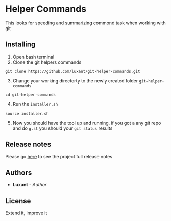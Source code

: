 # Helper Commands

This looks for speeding and summarizing commond task when working with git

## Installing

1. Open bash terminal
1. Clone the git helpers commands 

```
git clone https://github.com/luxant/git-helper-commands.git
```

3. Change your working directorty to the newly created folder `git-helper-commands`

```
cd git-helper-commands
```

4. Run the `installer.sh`

```
source installer.sh
```

5. Now you should have the tool up and running. if you got a any git repo and do `g.st` you should your `git status` results

## Release notes

Please go [here](CHANGELOG.md) to see the project full release notes

## Authors

* **Luxant** - *Author*

## License

Extend it, improve it
